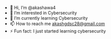 - 👋 Hi, I’m @akashawa4
- 👀 I’m interested in Cybersecurity
- 🌱 I’m currently learning Cybersecurity
- 📫 How to reach me akashgdsc28@gmail.com
- ⚡ Fun fact: I just started learning cybersecurity

<!---
akashawa4/akashawa4 is a ✨ special ✨ repository because its `README.md` (this file) appears on your GitHub profile.
You can click the Preview link to take a look at your changes.
--->
